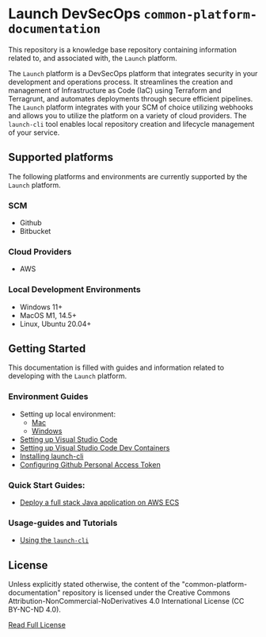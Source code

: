 # Launch DevSecOps `common-platform-documentation`

This repository is a knowledge base repository containing information related to, and associated with, the `Launch` platform.

The `Launch` platform is a DevSecOps platform that integrates security in your development and operations process. It streamlines the creation and management of Infrastructure as Code (IaC) using Terraform and Terragrunt, and automates deployments through secure efficient pipelines. The `Launch` platform integrates with your SCM of choice utilizing webhooks and allows you to utilize the platform on a variety of cloud providers. The `launch-cli` tool enables local repository creation and lifecycle management of your service.

## Supported platforms
The following platforms and environments are currently supported by the `Launch` platform.

### SCM
- Github
- Bitbucket

### Cloud Providers
- AWS

### Local Development Environments
- Windows 11+
- MacOS M1, 14.5+
- Linux, Ubuntu 20.04+

## Getting Started

This documentation is filled with guides and information related to developing with the `Launch` platform. 

### Environment Guides
- Setting up local environment: 
    - [Mac](./platform/development-environments/local/java/mac/README.md)
    - [Windows](./platform/development-environments/local/java/windows/README.md)
- [Setting up Visual Studio Code](./platform/development-environments/local/vscode/README.md)
- [Setting up Visual Studio Code Dev Containers](./platform/development-environments/local/vscode/dev-containers/README.md)
- [Installing launch-cli](./../../../../README.md)
- [Configuring Github Personal Access Token](#)

### Quick Start Guides:
- [Deploy a full stack Java application on AWS ECS](./platform/cli/usage-guides/new-service/java/aws/README.md)

### Usage-guides and Tutorials
- [Using the `launch-cli`](./platform/cli/usage-guides/README.md)


## License
Unless explicitly stated otherwise, the content of the "common-platform-documentation" repository is licensed under the Creative Commons Attribution-NonCommercial-NoDerivatives 4.0 International License (CC BY-NC-ND 4.0).

[Read Full License](./LICENSE)
